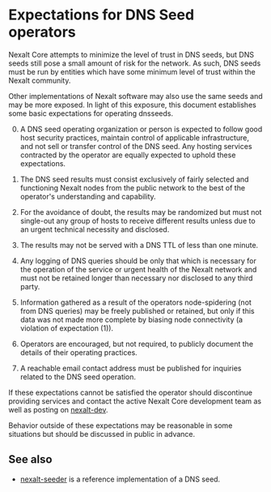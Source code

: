 Expectations for DNS Seed operators
====================================

Nexalt Core attempts to minimize the level of trust in DNS seeds,
but DNS seeds still pose a small amount of risk for the network.
As such, DNS seeds must be run by entities which have some minimum
level of trust within the Nexalt community.

Other implementations of Nexalt software may also use the same
seeds and may be more exposed. In light of this exposure, this
document establishes some basic expectations for operating dnsseeds.

0. A DNS seed operating organization or person is expected to follow good
host security practices, maintain control of applicable infrastructure,
and not sell or transfer control of the DNS seed. Any hosting services
contracted by the operator are equally expected to uphold these expectations.

1. The DNS seed results must consist exclusively of fairly selected and
functioning Nexalt nodes from the public network to the best of the
operator's understanding and capability.

2. For the avoidance of doubt, the results may be randomized but must not
single-out any group of hosts to receive different results unless due to an
urgent technical necessity and disclosed.

3. The results may not be served with a DNS TTL of less than one minute.

4. Any logging of DNS queries should be only that which is necessary
for the operation of the service or urgent health of the Nexalt
network and must not be retained longer than necessary nor disclosed
to any third party.

5. Information gathered as a result of the operators node-spidering
(not from DNS queries) may be freely published or retained, but only
if this data was not made more complete by biasing node connectivity
(a violation of expectation (1)).

6. Operators are encouraged, but not required, to publicly document the
details of their operating practices.

7. A reachable email contact address must be published for inquiries
related to the DNS seed operation.

If these expectations cannot be satisfied the operator should
discontinue providing services and contact the active Nexalt
Core development team as well as posting on
[nexalt-dev](https://groups.google.com/forum/#!forum/nexalt-dev).

Behavior outside of these expectations may be reasonable in some
situations but should be discussed in public in advance.

See also
----------
- [nexalt-seeder](https://github.com/pooler/nexalt-seeder) is a reference implementation of a DNS seed.
